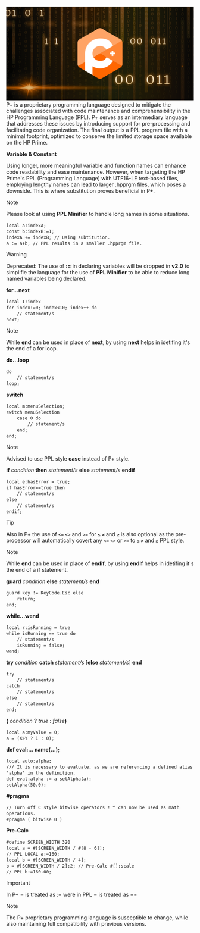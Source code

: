![Social Preview](https://raw.githubusercontent.com/Insoft-UK/PrimePlus/main/assets/social-preview.png)
P+ is a proprietary programming language designed to mitigate the challenges associated with code maintenance and comprehensibility in the HP Programming Language (PPL). P+ serves as an intermediary language that addresses these issues by introducing support for pre-processing and facilitating code organization. The final output is a PPL program file with a minimal footprint, optimized to conserve the limited storage space available on the HP Prime.

**Variable & Constant**

Using longer, more meaningful variable and function names can enhance code readability and ease maintenance. However, when targeting the HP Prime's PPL (Programming Language) with UTF16-LE text-based files, employing lengthy names can lead to larger .hpprgm files, which poses a downside. This is where substitution proves beneficial in P+.

> [!NOTE]
Please look at using **PPL Minifier** to handle long names in some situations.
>
```
local a:indexA;
const b:indexB:=1;
indexA += indexB; // Using subtitution.
a := a+b; // PPL results in a smaller .hpprgm file.
```
> [!WARNING]
Deprecated: The use of **:=** in declaring variables will be dropped in **v2.0** to simplifie the language for the use of **PPL Minifier** to be able to reduce long named variables being declared.



**for...next**
```
local I:index
for index:=0; index<10; index++ do
    // statement/s
next;
```
> [!NOTE]
While **end** can be used in place of **next**, by using **next** helps in idetifing it's the end of a for loop.

**do...loop**
```
do
    // statement/s
loop;
```


**switch**
```
local m:menuSelection;
switch menuSelection
    case 0 do
        // statement/s
    end;
end;
```
> [!NOTE]
Advised to use PPL style **case** instead of P+ style.


**if** _condition_ **then** _statement/s_ **else** _statement/s_ **endif**
```
local e:hasError = true;
if hasError==true then
    // statement/s
else
    // statement/s
endif;
```
> [!TIP]
Also in P+ the use of `<=` `<>` and `>=` for `≤` `≠` and `≥` is also optional as the pre-processor will automatically covert any `<=` `<>` or `>=` to `≤` `≠` and `≥` PPL style.

> [!NOTE]
While **end** can be used in place of **endif**, by using **endif** helps in idetifing it's the end of a if statement.

**guard** _condition_ **else** _statement/s_ **end**
```
guard key != KeyCode.Esc else
    return;
end;
```


**while...wend**
```
local r:isRunning = true
while isRunning == true do
    // statement/s
    isRunning = false;
wend;
```


**try** _condition_ **catch** _statement/s_ [**else** _statement/s_] **end**
```
try
    // statement/s
catch
    // statement/s
else
    // statement/s
end;
```


**(** _condition_ **?** _true_ **:** _false_**)**
```
local a:myValue = 0;
a = (X>Y ? 1 : 0);
```


**def eval:... name(...);**
```
local auto:alpha;
/// It is necessary to evaluate, as we are referencing a defined alias 'alpha' in the definition.
def eval:alpha := a setAlpha(a);
setAlpha(50.0);
```


**#pragma**
```
// Turn off C style bitwise operators ! ^ can now be used as math operations.
#pragma ( bitwise 0 )
```


**Pre-Calc**
```
#define SCREEN_WIDTH 320
local a = #[SCREEN_WIDTH / #[8 - 6]];
// PPL LOCAL a:=160;
local b = #[SCREEN_WIDTH / 4];
b = #[SCREEN_WIDTH / 2]:2; // Pre-Calc #[]:scale
// PPL b:=160.00;
```


> [!IMPORTANT]
In P+ **=** is treated as := were in PPL **=** is treated as ==

>[!NOTE]
The P+ proprietary programming language is susceptible to change, while also maintaining full compatibility with previous versions.
